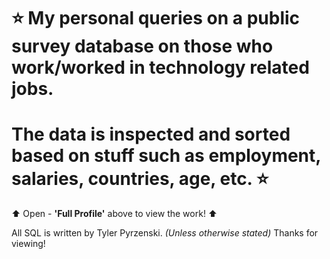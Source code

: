 # ⭐ My personal queries on a public survey database on those who work/worked in technology related jobs. #
# The data is inspected and sorted based on stuff such as employment, salaries, countries, age, etc. ⭐ #

⬆️ Open - **'Full Profile'** above to view the work! ⬆️

All SQL is written by Tyler Pyrzenski.
*(Unless otherwise stated)*
Thanks for viewing!
